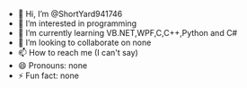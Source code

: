 - 👋 Hi, I’m @ShortYard941746
- 👀 I’m interested in programming
- 🌱 I’m currently learning VB.NET,WPF,C,C++,Python and C#
- 💞️ I’m looking to collaborate on none
- 📫 How to reach me (I can't say)
- 😄 Pronouns: none
- ⚡ Fun fact: none

<!---
ShortYard941746/ShortYard941746 is a ✨ special ✨ repository because its `README.md` (this file) appears on your GitHub profile.
You can click the Preview link to take a look at your changes.
--->

